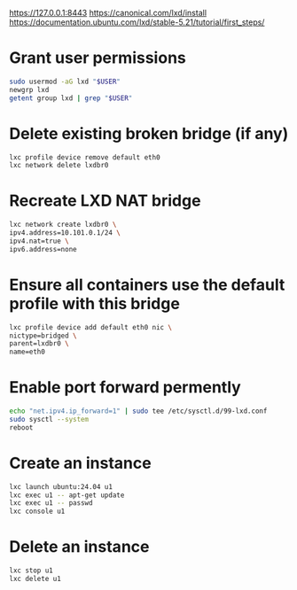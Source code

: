 https://127.0.0.1:8443
https://canonical.com/lxd/install
https://documentation.ubuntu.com/lxd/stable-5.21/tutorial/first_steps/

# Grant user permissions
```bash
sudo usermod -aG lxd "$USER"
newgrp lxd
getent group lxd | grep "$USER"
```

# Delete existing broken bridge (if any)
```bash
lxc profile device remove default eth0
lxc network delete lxdbr0
```

# Recreate LXD NAT bridge
```bash
lxc network create lxdbr0 \
ipv4.address=10.101.0.1/24 \
ipv4.nat=true \
ipv6.address=none
```

# Ensure all containers use the default profile with this bridge
```bash
lxc profile device add default eth0 nic \
nictype=bridged \
parent=lxdbr0 \
name=eth0
```

# Enable port forward permently
```bash
echo "net.ipv4.ip_forward=1" | sudo tee /etc/sysctl.d/99-lxd.conf
sudo sysctl --system
reboot
```

# Create an instance
```bash
lxc launch ubuntu:24.04 u1
lxc exec u1 -- apt-get update
lxc exec u1 -- passwd
lxc console u1
```

# Delete an instance
```bash
lxc stop u1
lxc delete u1
```